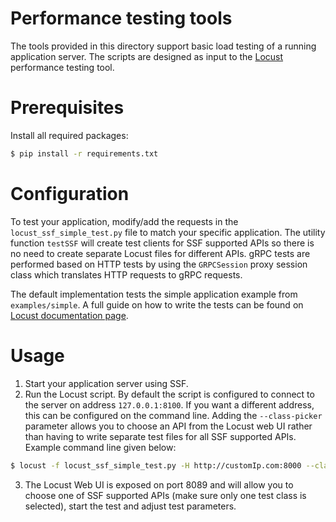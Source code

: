 # Performance testing tools
The tools provided in this directory support basic load testing of a running application server. The scripts are designed as input to the [Locust](https://github.com/locustio/locust) performance testing tool.

# Prerequisites
Install all required packages:
```bash
$ pip install -r requirements.txt
```

# Configuration
To test your application, modify/add the requests in the `locust_ssf_simple_test.py` file to match your specific application. The utility function `testSSF` will create test clients for SSF supported APIs so there is no need to create separate Locust files for different APIs. gRPC tests are performed based on HTTP tests by using the `GRPCSession` proxy session class which translates HTTP requests to gRPC requests.

The default implementation tests the simple application example from `examples/simple`.
A full guide on how to write the tests can be found on [Locust documentation page](https://docs.locust.io/).

# Usage
1. Start your application server using SSF.
2. Run the Locust script. By default the script is configured to connect to the server on address `127.0.0.1:8100`. If you want a different address, this can be configured on the command line. Adding the `--class-picker` parameter allows you to choose an API from the Locust web UI rather than having to write separate test files for all SSF supported APIs. Example command line given below:

```bash
$ locust -f locust_ssf_simple_test.py -H http://customIp.com:8000 --class-picker
```

3. The Locust Web UI is exposed on port 8089 and will allow you to choose one of SSF supported APIs (make sure only one test class is selected), start the test and adjust test parameters.